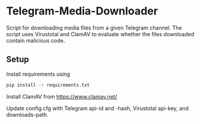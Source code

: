 # Telegram-Media-Downloader

Script for downloading media files from a given Telegram channel. The script uses Virustotal and ClamAV to evaluate whether the files downloaded contain malicious code.

## Setup
Install requirements using
```bash
pip install -r requirements.txt
````
Install ClamAV from https://www.clamav.net/

Update config.cfg with Telegram api-id and -hash, Virustotal api-key, and downloads-path.
